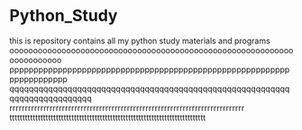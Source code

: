 # Python_Study
this is repository contains all my python study materials and programs
ooooooooooooooooooooooooooooooooooooooooooooooooooooooooooooooooooooooo
pppppppppppppppppppppppppppppppppppppppppppppppppppppppppppppppppppppp
qqqqqqqqqqqqqqqqqqqqqqqqqqqqqqqqqqqqqqqqqqqqqqqqqqqqqqqqqqqqqqqqqqqqqqqqqqq
rrrrrrrrrrrrrrrrrrrrrrrrrrrrrrrrrrrrrrrrrrrrrrrrrrrrrrrrrrrrrrrrrrrrrrrrrrrr
tttttttttttttttttttttttttttttttttttttttttttttttttttttttttttttttttttttttttttt
